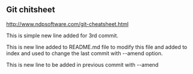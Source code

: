 ## Git chitsheet
http://www.ndpsoftware.com/git-cheatsheet.html

This is simple new line added for 3rd commit.

This is new line added to README.md file to modify this file and added to index and used to change the last commit with --amend option.

This is new line to be added in previous commit with --amend
